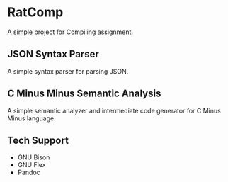 # RatComp

A simple project for Compiling assignment.

## JSON Syntax Parser

A simple syntax parser for parsing JSON.

## C Minus Minus Semantic Analysis

A simple semantic analyzer and intermediate code generator for C Minus Minus language.

## Tech Support

- GNU Bison
- GNU Flex
- Pandoc

